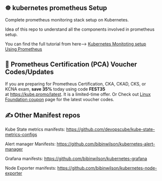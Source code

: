 ## ☸️ kubernetes prometheus Setup

Complete prometheus monitoring stack setup on Kubernetes.

Idea of this repo to understand all the components involved in prometheus setup.

You can find the full tutorial from here--> [Kubernetes Monitoting setup Using Prometheus](https://devopscube.com/setup-prometheus-monitoring-on-kubernetes/)

## 🚀 Prometheus Certification (PCA) Voucher Codes/Updates

If you are preparing for Prometheus Certification, CKA, CKAD, CKS, or KCNA exam, **save 35%** today using code **FEST35** at https://kube.promo/latest. It is a limited-time offer. Or Check out [Linux Foundation coupon](https://scriptcrunch.com/linux-foundation-coupon/) page for the latest voucher codes.

## ✍️ Other Manifest repos

Kube State metrics manifests: https://github.com/devopscube/kube-state-metrics-configs

Alert manager Manifests: https://github.com/bibinwilson/kubernetes-alert-manager

Grafana manifests: https://github.com/bibinwilson/kubernetes-grafana

Node Exporter manifests: https://github.com/bibinwilson/kubernetes-node-exporter


